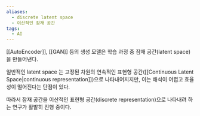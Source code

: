 ```yaml
---
aliases:
  - discrete latent space
  - 이산적인 잠재 공간
tags:
  - AI
---
```


[[AutoEncoder]], [[GAN]] 등의 생성 모델은 학습 과정 중 잠재 공간(latent space)을 만들어낸다.

일반적인 latent space 는 고정된 차원의 연속적인 표현형 공간([[Continuous Latent Space|continuous representation]])으로 나타내어지지만, 이는 해석이 어렵고 효율성이 떨어진다는 단점이 있다.

따라서 잠재 공간을 이산적인 표현형 공간(discrete representation)으로 나타내려 하는 연구가 활발히 진행 중이다.

